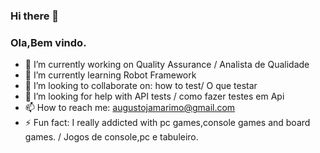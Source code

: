 ### Hi there 👋
### Ola,Bem vindo.


- 🔭 I’m currently working on Quality Assurance / Analista de Qualidade
- 🌱 I’m currently learning Robot Framework
- 👯 I’m looking to collaborate on: how to test/ O que testar
- 🤔 I’m looking for help with API tests / como fazer testes em Api
- 📫 How to reach me: augustojamarimo@gmail.com
- ⚡ Fun fact: I really addicted with pc games,console games and board games. / Jogos de console,pc e tabuleiro.
